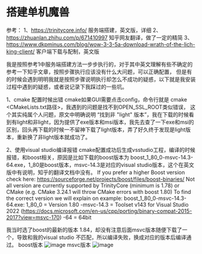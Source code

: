 # 搭建单机魔兽

参考：
1、https://trinitycore.info/ 服务端搭建，英文版，详细
2、https://zhuanlan.zhihu.com/p/671410997 知乎网友翻译，做了一定的精简
3、https://www.dkpminus.com/blog/wow-3-3-5a-download-wrath-of-the-lich-king-client/ 客户端下载与配制，英文版

我是按照参考1中服务端搭建方法一步步执行的，对于其中英文理解有些不确定的参考一下知乎文章，按照步骤执行应该没有什么大问题，可以正确配置，
但是有的时候会遇到明明我就是按照步骤说明执行却怎么不成功的疑惑，以下就是我安装过程中遇到的疑惑，或者说记录下我踩过的一些坑。

1、cmake 配置时候出错
cmake如果GUI需要点击config，命令行就是 cmake <CMakeLists.txt路径>，我遇到的问题是找不到OPEN_SSL_ROOT类似错误，
这个其实纯属个人问题，原文中明确说明 “找到非 "light" 版本”，我在下载的时候看到有light和非light，因为提供了exe版本和msi版本，我先去查了一下exe和msi的区别，回头再下载的时候一不留神下载了light版本，弄了好久终于发现是light版本，重新换了非light版本就成功了。

2、使用visual studio编译报错
cmake配置成功后生成vsstudio工程，编译的时候报错，和boost相关，原因是比如下载的boost版本为 boost_1_80_0-msvc-14.3-64.exe，1_80是boost版本，msvc-14.3是对应的visual studio版本，这个在英文版中有说明，知乎的翻译文档中没有。
If you prefer a higher Boost version check here: https://sourceforge.net/projects/boost/files/boost-binaries/
Not all version are currently supported by TrinityCore (minimum is 1.78) or CMake (e.g. CMake 3.24.1 will throw CMake errors with boost 1.80)
To find the correct version we will explain on example: boost_1_80_0-msvc-14.3-64.exe:
1_80_0 = Version 1.80
-msvc-14.3 = Toolset v143 for Visual Studio 2022 (https://docs.microsoft.com/en-us/cpp/porting/binary-compat-2015-2017?view=msvc-170)
-64 = 64bit

我当时选了boost的最新的版本 1.84，却没有注意后面msvc版本随便下载了一个，导致和我的visual studio 不匹配，所以编译失败，换成对应的版本后编译通过。
boost版本
![image](https://github.com/elena1205/elena1205.github.io/assets/29435898/84ab3cf0-d4cb-48f2-88df-8d2a60eca442)
msvc版本
![image](https://github.com/elena1205/elena1205.github.io/assets/29435898/d24849b3-601b-4d5a-bf90-d5f825e6541d)

